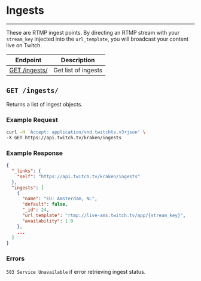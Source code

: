 # Ingests

***

These are RTMP ingest points. By directing an RTMP stream with your `stream_key` injected into the `url_template`, you will broadcast your content live on Twitch.

| Endpoint | Description |
| ---- | --------------- |
| [GET /ingests/](/v3_resources/ingests.md#get-ingests) | Get list of ingests |

## `GET /ingests/`

Returns a list of ingest objects.

### Example Request

```bash
curl -H 'Accept: application/vnd.twitchtv.v3+json' \
-X GET https://api.twitch.tv/kraken/ingests
```

### Example Response

```json
{
  "_links": {
    "self": "https://api.twitch.tv/kraken/ingests"
  },
  "ingests": [
    {
      "name": "EU: Amsterdam, NL",
      "default": false,
      "_id": 24,
      "url_template": "rtmp://live-ams.twitch.tv/app/{stream_key}",
      "availability": 1.0
    },
    ...
  ]
}
```

### Errors
`503 Service Unavailable` if error retrieving ingest status.
